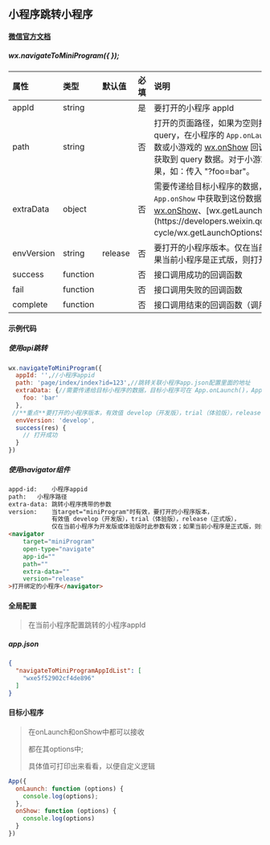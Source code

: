 ## 小程序跳转小程序

#### [微信官方文档](https://developers.weixin.qq.com/miniprogram/dev/api/open-api/miniprogram-navigate/wx.navigateToMiniProgram.html)

##### wx.navigateToMiniProgram({ });

| 属性       | 类型     | 默认值  | 必填 | 说明                                                         |
| :--------- | :------- | :------ | :--- | :----------------------------------------------------------- |
| appId      | string   |         | 是   | 要打开的小程序 appId                                         |
| path       | string   |         | 否   | 打开的页面路径，如果为空则打开首页。path 中 ? 后面的部分会成为 query，在小程序的 `App.onLaunch`、`App.onShow` 和 `Page.onLoad` 的回调函数或小游戏的 [wx.onShow](https://developers.weixin.qq.com/miniprogram/dev/api/open-api/miniprogram-navigate/(wx.onShow)) 回调函数、[wx.getLaunchOptionsSync](https://developers.weixin.qq.com/miniprogram/dev/api/base/app/life-cycle/wx.getLaunchOptionsSync.html) 中可以获取到 query 数据。对于小游戏，可以只传入 query 部分，来实现传参效果，如：传入 "?foo=bar"。 |
| extraData  | object   |         | 否   | 需要传递给目标小程序的数据，目标小程序可在 `App.onLaunch`，`App.onShow` 中获取到这份数据。如果跳转的是小游戏，可以在 [wx.onShow](https://developers.weixin.qq.com/miniprogram/dev/api/open-api/miniprogram-navigate/(wx.onShow))、[wx.getLaunchOptionsSync](https://developers.weixin.qq.com/miniprogram/dev/api/base/app/life-cycle/wx.getLaunchOptionsSync.html) 中可以获取到这份数据数据。 |
| envVersion | string   | release | 否   | 要打开的小程序版本。仅在当前小程序为开发版或体验版时此参数有效。如果当前小程序是正式版，则打开的小程序必定是正式版。 |
| success    | function |         | 否   | 接口调用成功的回调函数                                       |
| fail       | function |         | 否   | 接口调用失败的回调函数                                       |
| complete   | function |         | 否   | 接口调用结束的回调函数（调用成功、失败都会执行）             |

#### 示例代码

##### 使用api跳转

```js
wx.navigateToMiniProgram({
  appId: '',//小程序appid
  path: 'page/index/index?id=123',//跳转关联小程序app.json配置里面的地址
  extraData: {//需要传递给目标小程序的数据，目标小程序可在 App.onLaunch()，App.onShow() 中获取到这份数据。
    foo: 'bar'
  },
 //**重点**要打开的小程序版本，有效值 develop（开发版），trial（体验版），release（正式版） 
  envVersion: 'develop',
  success(res) {
    // 打开成功
  }
})
```

##### 使用navigator组件

```html
appd-id:	小程序appid
path:	小程序路径
extra-data:	跳转小程序携带的参数
version:	当target="miniProgram"时有效，要打开的小程序版本，
			有效值 develop（开发版），trial（体验版），release（正式版），
			仅在当前小程序为开发版或体验版时此参数有效；如果当前小程序是正式版，则打开的小程序必定是正式版。
<navigator
    target="miniProgram" 
    open-type="navigate" 
    app-id=""
    path=""
    extra-data="" 
    version="release"
>打开绑定的小程序</navigator>
```

#### 全局配置

> 在当前小程序配置跳转的小程序appId

##### app.json

```json
{ 
  "navigateToMiniProgramAppIdList": [
    "wxe5f52902cf4de896"
  ]
}
```

#### 目标小程序

> 在onLaunch和onShow中都可以接收
>
> 都在其options中;
>
> 具体值可打印出来看看，以便自定义逻辑

```js
App({
  onLaunch: function (options) {
    console.log(options);
  },
  onShow: function (options) {
    console.log(options)
  }
})

```

